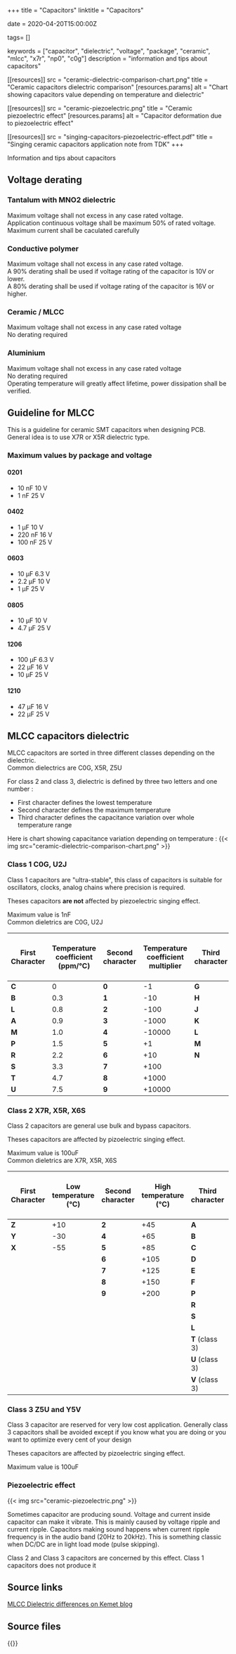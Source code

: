 +++
title = "Capacitors"
linktitle = "Capacitors"

date = 2020-04-20T15:00:00Z

tags= []

keywords = ["capacitor", "dielectric", "voltage", "package", "ceramic", "mlcc", "x7r", "np0", "c0g"]
description = "information and tips about capacitors"

[[resources]]
  src = "ceramic-dielectric-comparison-chart.png"
  title = "Ceramic capacitors dielectric comparison"
  [resources.params]
    alt = "Chart showing capacitors value depending on temperature and dielectric"

[[resources]]
  src = "ceramic-piezoelectric.png"
  title = "Ceramic piezoelectric effect"
  [resources.params]
    alt = "Capacitor deformation due to piezoelectric effect"


[[resources]]
  src = "singing-capacitors-piezoelectric-effect.pdf"
  title = "Singing ceramic capacitors application note from TDK"
+++

Information and tips about capacitors

<!--more-->

## Voltage derating

### Tantalum with MNO2 dielectric

Maximum voltage shall not excess in any case rated voltage.  
Application continuous voltage shall be maximum 50% of rated voltage.  
Maximum current shall be caculated carefully

### Conductive polymer

Maximum voltage shall not excess in any case rated voltage.  
A 90% derating shall be used if voltage rating of the capacitor is 10V or lower.  
A 80% derating shall be used if voltage rating of the capacitor is 16V or higher.

### Ceramic / MLCC

Maximum voltage shall not excess in any case rated voltage  
No derating required

### Aluminium

Maximum voltage shall not excess in any case rated voltage  
No derating required  
Operating temperature will greatly affect lifetime, power dissipation shall be verified.


## Guideline for MLCC

This is a guideline for ceramic SMT capacitors when designing PCB.  
General idea is to use X7R or X5R dielectric type.

### Maximum values by package and voltage

#### 0201

- 10 nF 10 V
- 1 nF 25 V

#### 0402

- 1 µF 10 V
- 220 nF 16 V
- 100 nF 25 V

#### 0603

- 10 µF 6.3 V
- 2.2 µF 10 V
- 1 µF 25 V

#### 0805

- 10 µF 10 V
- 4.7 µF 25 V

#### 1206

- 100 µF 6.3 V
- 22 µF 16 V
- 10 µF 25 V

#### 1210

- 47 µF 16 V
- 22 µF 25 V

## MLCC capacitors dielectric

MLCC capacitors are sorted in three different classes depending on the dielectric.  
Common dielectrics are C0G, X5R, Z5U

For class 2 and class 3, dielectric is defined by three two letters and one number :

- First character defines the lowest temperature
- Second character defines the maximum temperature
- Third character defines the capacitance variation over whole temperature range

Here is chart showing capacitance variation depending on temperature :
{{< img src="ceramic-dielectric-comparison-chart.png" >}}

### Class 1 C0G, U2J

Class 1 capacitors are "ultra-stable", this class of capacitors is suitable for oscillators, clocks, analog chains where precision is required.

Theses capacitors **are not** affected by piezoelectric singing effect.

Maximum value is 1nF  
Common dieletrics are C0G, U2J

| First Character | Temperature coefficient (ppm/°C) | Second character | Temperature coefficient multiplier | Third character | Tolerance of temperature coefficient (ppm/°C) |
| --------------- | -------------------------------- | ---------------- | ---------------------------------- | --------------- | --------------------------------------------- |
| **C**           | 0                                | **0**            | -1                                 | **G**           | 30                                            |
| **B**           | 0.3                              | **1**            | -10                                | **H**           | 60                                            |
| **L**           | 0.8                              | **2**            | -100                               | **J**           | 120                                           |
| **A**           | 0.9                              | **3**            | -1000                              | **K**           | 250                                           |
| **M**           | 1.0                              | **4**            | -10000                             | **L**           | 500                                           |
| **P**           | 1.5                              | **5**            | +1                                 | **M**           | 1000                                          |
| **R**           | 2.2                              | **6**            | +10                                | **N**           | 2500                                          |
| **S**           | 3.3                              | **7**            | +100                               |
| **T**           | 4.7                              | **8**            | +1000                              |
| **U**           | 7.5                              | **9**            | +10000                             |

### Class 2 X7R, X5R, X6S

Class 2 capacitors are general use bulk and bypass capacitors.

Theses capacitors are affected by pizoelectric singing effect.

Maximum value is 100uF  
Common dieletrics are X7R, X5R, X6S

| First Character | Low temperature (°C) | Second character | High temperature (°C) | Third character | Tolerance of temperature coefficient (%) |
| --------------- | -------------------- | ---------------- | --------------------- | --------------- | ---------------------------------------- |
| **Z**           | +10                  | **2**            | +45                   | **A**           | +/- 1.0                                  |
| **Y**           | -30                  | **4**            | +65                   | **B**           | +/- 1.5                                  |
| **X**           | -55                  | **5**            | +85                   | **C**           | +/- 2.2                                  |
|                 |                      | **6**            | +105                  | **D**           | +/- 3.3                                  |
|                 |                      | **7**            | +125                  | **E**           | +/- 4.7                                  |
|                 |                      | **8**            | +150                  | **F**           | +/- 7.5                                  |
|                 |                      | **9**            | +200                  | **P**           | +/- 10                                   |
|                 |                      |                  |                       | **R**           | +/- 15                                   |
|                 |                      |                  |                       | **S**           | +/- 22                                   |
|                 |                      |                  |                       | **L**           | +15 to -40                               |
|                 |                      |                  |                       | **T** (class 3) | +22 to -33                               |
|                 |                      |                  |                       | **U** (class 3) | +22 to -56                               |
|                 |                      |                  |                       | **V** (class 3) | +22 to -82                               |

### Class 3 Z5U and Y5V

Class 3 capacitor are reserved for very low cost application. Generally class 3 capacitors shall be avoided except if you know what you are doing or you want to optimize every cent of your design

Theses capacitors are affected by pizoelectric singing effect.

Maximum value is 100uF

### Piezoelectric effect

{{< img src="ceramic-piezoelectric.png" >}}

Sometimes capacitor are producing sound. Voltage and current inside capacitor can make it vibrate.
This is mainly caused by voltage ripple and current ripple.
Capacitors making sound happens when current ripple frequency is in the audio band (20Hz to 20kHz). This is something classic when DC/DC are in light load mode (pulse skipping).

Class 2 and Class 3 capacitors are concerned by this effect.
Class 1 capacitors does not produce it

## Source links

[MLCC Dielectric differences on Kemet blog](https://ec.kemet.com/blog/mlcc-dielectric-differences/ "Blog post explaining Ceramic capacitor dielectric differences")


## Source files

{{<file src="singing-capacitors-piezoelectric-effect.pdf">}}
